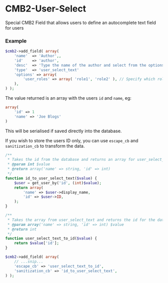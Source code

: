 # CMB2-User-Select

Special CMB2 Field that allows users to define an autocomplete text field for users

### Example
```php
$cmb2->add_field( array(
	'name'  => 'Author',,
	'id'    => 'author',
	'desc'  => 'Type the name of the author and select from the options',
	'type'  => 'user_select_text'
	'options' => array(
		'user_roles' => array( 'role1', 'role2' ), // Specify which roles to query for.
	),
) );
```

The value returned is an array with the users `id` and `name`, eg:

```php
array(
    'id' => 1
    'name' => 'Joe Blogs'
)
```

This will be serialised if saved directly into the database.

If you wish to store the users ID only, you can use `escape_cb` and `sanitization_cb` to transform
the data.

```php
/**
 * Takes the id from the database and returns an array for user_select_text
 * @param int $value
 * @return array('name' => string, 'id' => int)
 */
function id_to_user_select_text($value) {
    $user = get_user_by('id', (int)$value);
    return array(
        'name' => $user->display_name,
        'id' => $user->ID,
    );
}

/**
 * Takes the array from user_select_text and returns the id for the database
 * @param array('name' => string, 'id' => int) $value
 * @return int
 */
function user_select_text_to_id($value) {
    return $value['id'];
}

$cmb2->add_field( array(
    // ...snip...
    'escape_cb' => 'user_select_text_to_id',
    'sanitization_cb' => 'id_to_user_select_text',
) );
```
